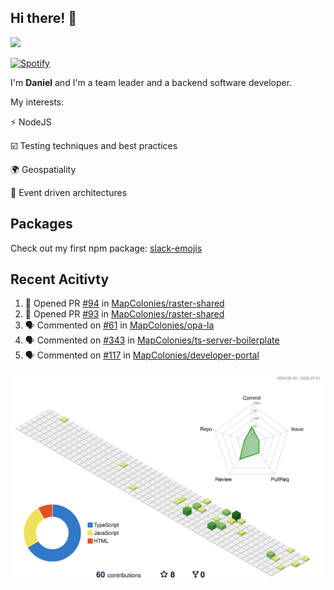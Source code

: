 ## Hi there! 👋

<p>
  <img src="https://github-readme-stats.vercel.app/api?username=syncush&theme=tokyonight">
</p>

[![Spotify](https://novatorem-rust.vercel.app/api/spotify)](https://open.spotify.com/user/syncush)

I'm **Daniel** and I'm a team leader and a backend software developer.

My interests:

⚡ NodeJS

☑️ Testing techniques and best practices

🌍 Geospatiality

🧠 Event driven architectures

## Packages
Check out my first npm package: [slack-emojis](https://www.npmjs.com/package/slack-emojis)

## Recent Acitivty
<!--START_SECTION:activity-->
1. 💪 Opened PR [#94](https://github.com/MapColonies/raster-shared/pull/94) in [MapColonies/raster-shared](https://github.com/MapColonies/raster-shared)
2. 💪 Opened PR [#93](https://github.com/MapColonies/raster-shared/pull/93) in [MapColonies/raster-shared](https://github.com/MapColonies/raster-shared)
3. 🗣 Commented on [#61](https://github.com/MapColonies/opa-la/issues/61#issuecomment-3016695469) in [MapColonies/opa-la](https://github.com/MapColonies/opa-la)
4. 🗣 Commented on [#343](https://github.com/MapColonies/ts-server-boilerplate/pull/343#issuecomment-2746181974) in [MapColonies/ts-server-boilerplate](https://github.com/MapColonies/ts-server-boilerplate)
5. 🗣 Commented on [#117](https://github.com/MapColonies/developer-portal/pull/117#issuecomment-2607661210) in [MapColonies/developer-portal](https://github.com/MapColonies/developer-portal)
<!--END_SECTION:activity-->

![contrib](./profile-3d-contrib/profile-green-animate.svg)
